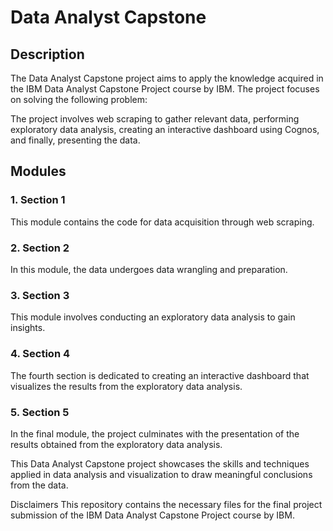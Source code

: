# Data Analyst Capstone

## Description

The Data Analyst Capstone project aims to apply the knowledge acquired in the IBM Data Analyst Capstone Project course by IBM. The project focuses on solving the following problem:

The project involves web scraping to gather relevant data, performing exploratory data analysis, creating an interactive dashboard using Cognos, and finally, presenting the data.

## Modules

### 1. Section 1

This module contains the code for data acquisition through web scraping.

### 2. Section 2

In this module, the data undergoes data wrangling and preparation.

### 3. Section 3

This module involves conducting an exploratory data analysis to gain insights.

### 4. Section 4

The fourth section is dedicated to creating an interactive dashboard that visualizes the results from the exploratory data analysis.

### 5. Section 5

In the final module, the project culminates with the presentation of the results obtained from the exploratory data analysis.

This Data Analyst Capstone project showcases the skills and techniques applied in data analysis and visualization to draw meaningful conclusions from the data.


Disclaimers
This repository contains the necessary files for the final project submission of the IBM Data Analyst Capstone Project course by IBM.
